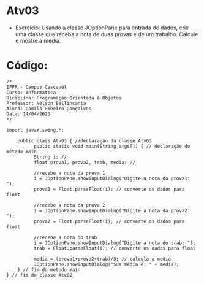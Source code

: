 # Atv03
* Exercício: Usando a classe JOptionPane para entrada de dados, crie uma classe que receba a nota de duas provas e de um trabalho.
Calcule e mostre a média.

# Código:
    /*
    IFPR - Campus Cascavel
    Curso: Informatica
    Diciplina: Programação Orientada à Objetos
    Professor: Nelson Bellincanta
    Aluna: Camila Ribeiro Gonçalves
    Data: 14/04/2023
    */

    import javax.swing.*;

        public class Atv03 { //declaração da classe Atv03
              public static void main(String args[]) { // declaração do método main
              String i; //
              float prova1, prova2, trab, media; //

              //recebe a nota da prova 1 
              i = JOptionPane.showInputDialog("Digite a nota da prova1: ");
              prova1 = Float.parseFloat(i); // converte os dados para float

              //recebe a nota da prova 2
              i = JOptionPane.showInputDialog("Digite a nota da prova2: ");
              prova2 = Float.parseFloat(i); // converte os dados para float

              //recebe a nota do trab
              i = JOptionPane.showInputDialog("Digite a nota do trab: ");
              trab = Float.parseFloat(i); // converte os dados para float

              media = (prova1+prova2+trab)/3; // calcula a media
              JOptionPane.showInputDialog("Sua média é: " + media);
        } // fim do metodo main
    } // fim da classe Atv02
